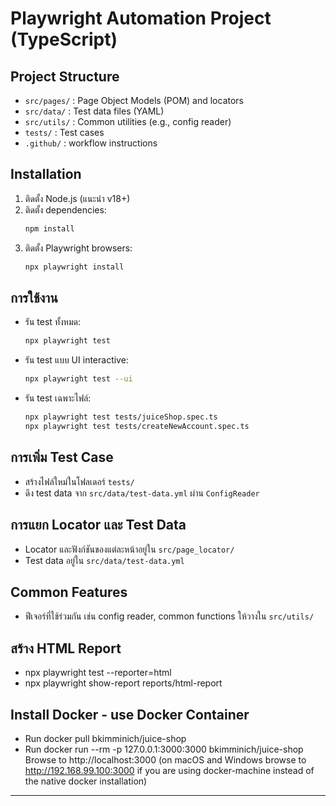 # Playwright Automation Project (TypeScript)

## Project Structure

- `src/pages/` : Page Object Models (POM) and locators
- `src/data/` : Test data files (YAML)
- `src/utils/` : Common utilities (e.g., config reader)
- `tests/` : Test cases
- `.github/` : workflow instructions

## Installation

1. ติดตั้ง Node.js (แนะนำ v18+)
2. ติดตั้ง dependencies:
   ```sh
   npm install
   ```
3. ติดตั้ง Playwright browsers:
   ```sh
   npx playwright install
   ```

## การใช้งาน

- รัน test ทั้งหมด:
  ```sh
  npx playwright test
  ```
- รัน test แบบ UI interactive:
  ```sh
  npx playwright test --ui
  ```
- รัน test เฉพาะไฟล์:
  ```sh
  npx playwright test tests/juiceShop.spec.ts
  npx playwright test tests/createNewAccount.spec.ts   
  ```

## การเพิ่ม Test Case
- สร้างไฟล์ใหม่ในโฟลเดอร์ `tests/`
- ดึง test data จาก `src/data/test-data.yml` ผ่าน `ConfigReader`

## การแยก Locator และ Test Data
- Locator และฟังก์ชันของแต่ละหน้าอยู่ใน `src/page_locator/`
- Test data อยู่ใน `src/data/test-data.yml`

## Common Features
- ฟีเจอร์ที่ใช้ร่วมกัน เช่น config reader, common functions ให้วางใน `src/utils/`

## สร้าง HTML Report
- npx playwright test --reporter=html
- npx playwright show-report reports/html-report

## Install Docker - use Docker Container
- Run docker pull bkimminich/juice-shop
- Run docker run --rm -p 127.0.0.1:3000:3000 bkimminich/juice-shop
Browse to http://localhost:3000 (on macOS and Windows browse to http://192.168.99.100:3000 if you are using docker-machine instead of the native docker installation)

---

